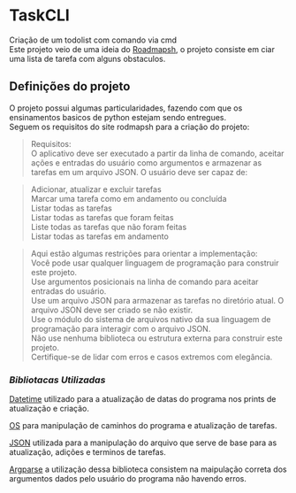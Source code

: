 # TaskCLI
Criação de um todolist com comando via cmd  
Este projeto veio de uma ideia do [Roadmapsh](https://roadmap.sh/projects/task-tracker), o projeto consiste em ciar uma lista de tarefa com alguns obstaculos. 

## Definições do projeto  

O projeto possui algumas particularidades, fazendo com que os ensinamentos basicos de python estejam sendo entregues.  
Seguem os requisitos do site rodmapsh para a criação do projeto:

>Requisitos:  
O aplicativo deve ser executado a partir da linha de comando, aceitar ações e entradas do usuário como argumentos e armazenar as tarefas em um arquivo JSON. O usuário deve ser capaz de:

>Adicionar, atualizar e excluir tarefas  
>Marcar uma tarefa como em andamento ou concluída  
Listar todas as tarefas  
Listar todas as tarefas que foram feitas  
Liste todas as tarefas que não foram feitas  
Listar todas as tarefas em andamento  
> 

>Aqui estão algumas restrições para orientar a implementação:    
Você pode usar qualquer linguagem de programação para construir este projeto.  
Use argumentos posicionais na linha de comando para aceitar entradas do usuário.  
Use um arquivo JSON para armazenar as tarefas no diretório atual.
O arquivo JSON deve ser criado se não existir.  
Use o módulo do sistema de arquivos nativo da sua linguagem de programação para interagir com o arquivo JSON.  
Não use nenhuma biblioteca ou estrutura externa para construir este projeto.  
Certifique-se de lidar com erros e casos extremos com elegância.
>
>
  

### _*Bibliotacas Utilizadas*_

[Datetime](https://docs.python.org/pt-br/3/library/datetime.html) utilizado para a atualização de datas do programa nos prints de atualização e criação.


[OS](https://docs.python.org/pt-br/3/library/os.html#module-os) para manipulação de caminhos do programa e atualização de tarefas.  

[JSON](https://docs.python.org/pt-br/3/library/json.html) utilizada para a manipulação do arquivo que serve de base para as atualização, adições e terminos de tarefas.

[Argparse](https://docs.python.org/pt-br/3/library/argparse.html#module-argparse) a utilização dessa biblioteca consistem na maipulação correta dos argumentos dados pelo usuário do programa não havendo erros.  

